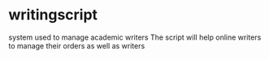 # writingscript
system used to manage academic writers
The script will help online writers to manage their orders as well as writers
